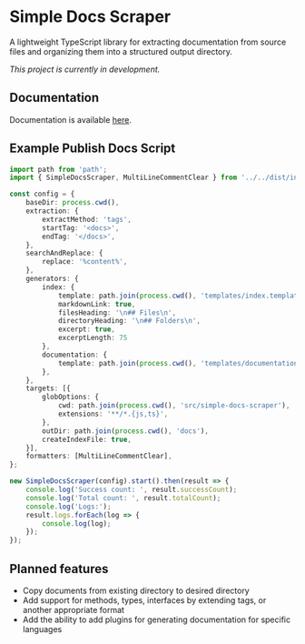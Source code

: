 # Simple Docs Scraper

A lightweight TypeScript library for extracting documentation from source files and organizing them into a structured output directory.

*This project is currently in development.*

## Documentation

Documentation is available [here](docs/index.md).

## Example Publish Docs Script

```typescript
import path from 'path';
import { SimpleDocsScraper, MultiLineCommentClear } from '../../dist/index.js';

const config = {
    baseDir: process.cwd(),
    extraction: {
        extractMethod: 'tags',
        startTag: '<docs>',
        endTag: '</docs>',
    },
    searchAndReplace: {
        replace: '%content%',
    },
    generators: {
        index: {
            template: path.join(process.cwd(), 'templates/index.template.md'),
            markdownLink: true,
            filesHeading: '\n## Files\n',
            directoryHeading: '\n## Folders\n',
            excerpt: true,
            excerptLength: 75
        },
        documentation: {
            template: path.join(process.cwd(), 'templates/documentation.template.md'),
        },
    },
    targets: [{
        globOptions: {
            cwd: path.join(process.cwd(), 'src/simple-docs-scraper'),
            extensions: '**/*.{js,ts}',
        },
        outDir: path.join(process.cwd(), 'docs'),
        createIndexFile: true,
    }],
    formatters: [MultiLineCommentClear],
};

new SimpleDocsScraper(config).start().then(result => {
    console.log('Success count: ', result.successCount);
    console.log('Total count: ', result.totalCount);
    console.log('Logs:');
    result.logs.forEach(log => {
        console.log(log);
    });
});

```

## Planned features

- Copy documents from existing directory to desired directory
- Add support for methods, types, interfaces by extending tags, or another appropriate format
- Add the ability to add plugins for generating documentation for specific languages
